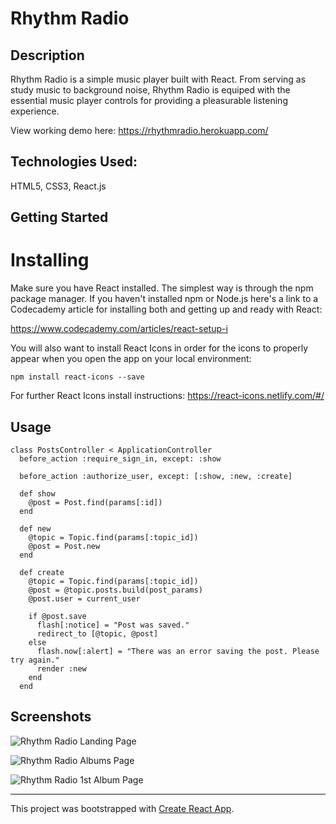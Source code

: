 # Rhythm Radio

## Description
Rhythm Radio is a simple music player built with React. From serving as study music to background noise, Rhythm Radio is equiped with the essential music player controls for providing a pleasurable listening experience. 

View working demo here: https://rhythmradio.herokuapp.com/

## Technologies Used:

HTML5, CSS3, React.js

## Getting Started

# Installing

Make sure you have React installed. The simplest way is through the npm package manager. If you haven't installed npm or Node.js here's a link to a Codecademy article for installing both and getting up and ready with React:

https://www.codecademy.com/articles/react-setup-i

You will also want to install React Icons in order for the icons to properly appear when you open the app on your local environment:

`npm install react-icons --save`

For further React Icons install instructions: https://react-icons.netlify.com/#/

## Usage

```
class PostsController < ApplicationController
  before_action :require_sign_in, except: :show

  before_action :authorize_user, except: [:show, :new, :create]

  def show
    @post = Post.find(params[:id])
  end

  def new
    @topic = Topic.find(params[:topic_id])
    @post = Post.new
  end

  def create
    @topic = Topic.find(params[:topic_id])
    @post = @topic.posts.build(post_params)
    @post.user = current_user

    if @post.save
      flash[:notice] = "Post was saved."
      redirect_to [@topic, @post]
    else
      flash.now[:alert] = "There was an error saving the post. Please try again."
      render :new
    end
  end
```

## Screenshots

![Rhythm Radio Landing Page](assets/images/rhythmradiolanding.png)

![Rhythm Radio Albums Page](assets/images/rhythmradioalbums.png)

![Rhythm Radio 1st Album Page](assets/images/rhythmradioalbum1.png)

---------------

This project was bootstrapped with [Create React App](https://github.com/facebookincubator/create-react-app).